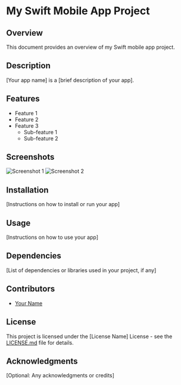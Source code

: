 # My Swift Mobile App Project

## Overview

This document provides an overview of my Swift mobile app project.

## Description

[Your app name] is a [brief description of your app].

## Features

- Feature 1
- Feature 2
- Feature 3
  - Sub-feature 1
  - Sub-feature 2

## Screenshots

![Screenshot 1](/path/to/screenshot1.png)
![Screenshot 2](/path/to/screenshot2.png)

## Installation

[Instructions on how to install or run your app]

## Usage

[Instructions on how to use your app]

## Dependencies

[List of dependencies or libraries used in your project, if any]

## Contributors

- [Your Name](https://github.com/yourusername)

## License

This project is licensed under the [License Name] License - see the [LICENSE.md](LICENSE.md) file for details.

## Acknowledgments

[Optional: Any acknowledgments or credits]

